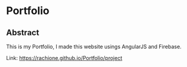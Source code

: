 # Portfolio

## Abstract
This is my Portfolio, I made this website usings AngularJS and Firebase.

Link: https://rachione.github.io/Portfolio/project
